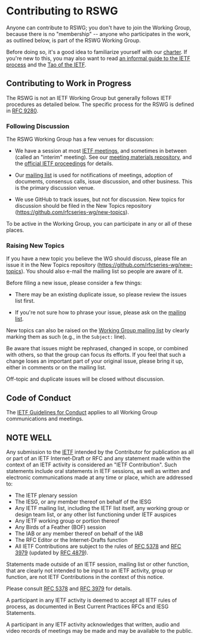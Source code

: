 # Contributing to RSWG

Anyone can contribute to RSWG; you don't have to join the Working Group, because there is no "membership" -- anyone who participates in the work, as outlined below, is part of the RSWG Working Group.

Before doing so, it's a good idea to familiarize yourself with our [charter](https://datatracker.ietf.org/group/rswg/about/). If you're new to this, you may also want to read [an informal guide to the IETF process](https://www.ietf.org/standards/process/informal/) and the [Tao of the IETF](https://www.ietf.org/tao.html).
## Contributing to Work in Progress

The RSWG is not an IETF Working Group but generally follows IETF procedures as detailed below. The specific process for the RSWG is defined in [RFC 9280](https://www.rfc-editor.org/rfc/rfc9280).


### Following Discussion

The RSWG Working Group has a few venues for discussion:

* We have a session at most [IETF meetings](https://www.ietf.org/meeting/), and sometimes in between (called an "interim" meeting). See our [meeting materials repository](https://github.com/rfcseries-wg/wg-materials), and the [official IETF proceedings](https://datatracker.ietf.org/rfcedtyp/rswg/meetings/) for details.

* Our [mailing list](https://mailman.rfc-editor.org/mailman/listinfo/rswg) is used for notifications of meetings, adoption of documents, consensus calls, issue discussion, and other business. This is the primary discussion venue.

* We use GitHub to track issues, but not for discussion. New topics for discussion should be filed in the New Topics repository (https://github.com/rfcseries-wg/new-topics).

To be active in the Working Group, you can participate in any or all of these places.


### Raising New Topics

If you have a new topic you believe the WG should discuss, please file an issue it in the New Topics repository  (https://github.com/rfcseries-wg/new-topics). You should also e-mail the mailing list so people are aware of it.

Before filing a new issue, please consider a few things:

* There may be an existing duplicate issue, so please review the issues list first.

* If you're not sure how to phrase your issue, please ask on the [mailing list](https://mailman.rfc-editor.org/mailman/listinfo/rswg).

New topics can also be raised on the [Working Group mailing list](https://mailarchive.ietf.org/arch/browse/rswg/) by clearly marking them as such (e.g., in the `Subject:` line).

Be aware that issues might be rephrased, changed in scope, or combined with others, so that the group can focus its efforts. If you feel that such a change loses an important part of your original issue, please bring it up, either in comments or on the mailing list.

Off-topic and duplicate issues will be closed without discussion. 

## Code of Conduct

The [IETF Guidelines for Conduct](https://tools.ietf.org/html/rfc7154) applies to all Working Group communications and meetings.


## NOTE WELL

Any submission to the [IETF](https://www.ietf.org/) intended by the Contributor for publication as all or part of an IETF Internet-Draft or RFC and any statement made within the context of an IETF activity is considered an "IETF Contribution". Such statements include oral statements in IETF sessions, as well as written and electronic communications made at any time or place, which are addressed to:

 * The IETF plenary session
 * The IESG, or any member thereof on behalf of the IESG
 * Any IETF mailing list, including the IETF list itself, any working group or design team list, or
   any other list functioning under IETF auspices
 * Any IETF working group or portion thereof
 * Any Birds of a Feather (BOF) session
 * The IAB or any member thereof on behalf of the IAB
 * The RFC Editor or the Internet-Drafts function
 * All IETF Contributions are subject to the rules of [RFC
   5378](https://tools.ietf.org/html/rfc5378) and [RFC 3979](https://tools.ietf.org/html/rfc3979)
   (updated by [RFC 4879](https://tools.ietf.org/html/rfc4879)).

Statements made outside of an IETF session, mailing list or other function, that are clearly not
intended to be input to an IETF activity, group or function, are not IETF Contributions in the context of this notice.

Please consult [RFC 5378](https://tools.ietf.org/html/rfc5378) and [RFC 3979](https://tools.ietf.org/html/rfc3979) for details.

A participant in any IETF activity is deemed to accept all IETF rules of process, as documented in Best Current Practices RFCs and IESG Statements.

A participant in any IETF activity acknowledges that written, audio and video records of meetings may be made and may be available to the public.
